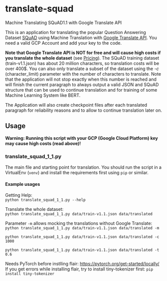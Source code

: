 # translate-squad  
Machine Translating SQuAD1.1 with Google Translate API
 
This is an application for translating the popular Question Answering Dataset 
[SQuAD](https://rajpurkar.github.io/SQuAD-explorer/) using Machine Translation with 
[Google Translate API](https://cloud.google.com/translate/docs). 
You need a valid GCP Account and add your key to the code. 

**Note that Google Translate API is NOT for free and will 
cause high costs if you translate the whole dataset** (see [Pricing](https://cloud.google.com/translate/pricing/)). The 
SQuAD training dataset (train-v1.1.json) has about 20 million characters, so translation costs will be over 400$. 
You can also only translate a subset of the dataset using the *-c* (character_limit) parameter with the number of characters 
to translate. Note that the application will not stop exactly when this number is reached and will finish the current 
paragraph to always output a valid JSON and SQuAD structure that can be used to continue translation and for training of 
some Machine Learning System like BERT.

The Application will also create checkpoint files after each translated paragraph for reliability reasons and to allow 
to continue translation later on.
  
## Usage
**Warning: Running this script with your GCP (Google Cloud Platform) key may cause high costs (read above)!**  

### translate_squad_1_1.py
The main file and starting point for translation. You should run the script in a VirtualEnv (`venv`) and install the 
requirements first using `pip` or similar.


#### Example usages
Getting Help:  
`python translate_squad_1_1.py --help` 

Translate the whole dataset:   
`python translate_squad_1_1.py data/train-v1.1.json data/translated` 

Parameter `-m` allows mocking the translations without Google Translate:  
`python translate_squad_1_1.py data/train-v1.1.json data/translated -m`  


```
python translate_squad_1_1.py data/train-v1.1.json data/translated -c 1000
```

```
python translate_squad_1_1.py data/train-v1.1.json data/translated -t 0.6
```  


 
Needs PyTorch before instlling flair: https://pytorch.org/get-started/locally/
If you get errors while installing flair, try to install tiny-tokenizer first: `pip install tiny-tokenizer`